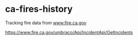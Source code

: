 # ca-fires-history
Tracking fire data from www.fire.ca.gov

https://www.fire.ca.gov/umbraco/Api/IncidentApi/GetIncidents
